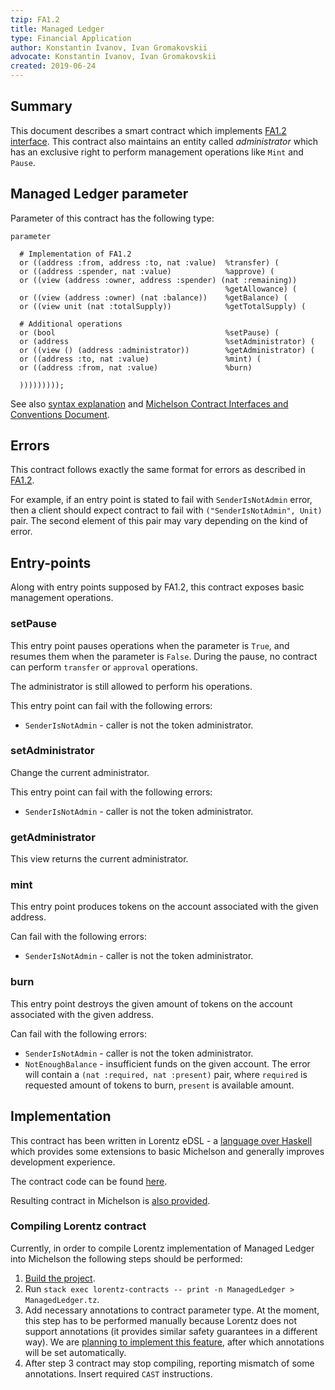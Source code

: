 ```yaml
---
tzip: FA1.2
title: Managed Ledger
type: Financial Application
author: Konstantin Ivanov, Ivan Gromakovskii
advocate: Konstantin Ivanov, Ivan Gromakovskii
created: 2019-06-24
---
```


## Summary

This document describes a smart contract which implements
[FA1.2 interface](/A/FA1.2.md).
This contract also maintains an entity called _administrator_ which has an exclusive right to perform management operations like `Mint` and `Pause`.

## Managed Ledger parameter

Parameter of this contract has the following type:

```
parameter

  # Implementation of FA1.2
  or ((address :from, address :to, nat :value)  %transfer) (
  or ((address :spender, nat :value)            %approve) (
  or ((view (address :owner, address :spender) (nat :remaining))
                                                %getAllowance) (
  or ((view (address :owner) (nat :balance))    %getBalance) (
  or ((view unit (nat :totalSupply))            %getTotalSupply) (

  # Additional operations
  or (bool                                      %setPause) (
  or (address                                   %setAdministrator) (
  or ((view () (address :administrator))        %getAdministrator) (
  or ((address :to, nat :value)                 %mint) (
  or ((address :from, nat :value)               %burn)

  )))))))));
```

See also [syntax explanation](https://gitlab.com/tzip/tzip/blob/master/A/A1.md#adt-syntax-sugar) and [Michelson Contract Interfaces and Conventions Document](https://gitlab.com/tzip/tzip/blob/master/A/A1.md#view-entry-points).

## Errors

This contract follows exactly the same format for errors as described in
[FA1.2](/A/FA1.2.md#Errors).

For example, if an entry point is stated to fail with `SenderIsNotAdmin` error,
then a client should expect contract to fail with `("SenderIsNotAdmin", Unit)` pair.
The second element of this pair may vary depending on the kind of error.

## Entry-points

Along with entry points supposed by FA1.2, this contract exposes basic management operations.

### setPause

This entry point pauses operations when the parameter is `True`,
and resumes them when the parameter is `False`. During the pause,
no contract can perform `transfer` or `approval` operations.

The administrator is still allowed to perform his operations.

This entry point can fail with the following errors:
* `SenderIsNotAdmin` - caller is not the token administrator.

### setAdministrator

Change the current administrator.

This entry point can fail with the following errors:
* `SenderIsNotAdmin` - caller is not the token administrator.

### getAdministrator

This view returns the current administrator.

### mint

This entry point produces tokens on the account associated with the given address.

Can fail with the following errors:
* `SenderIsNotAdmin` - caller is not the token administrator.

### burn

This entry point destroys the given amount of tokens on the account associated with the given address.

Can fail with the following errors:
* `SenderIsNotAdmin` - caller is not the token administrator.
* `NotEnoughBalance` - insufficient funds on the given account.
The error will contain a `(nat :required, nat :present)` pair, where
`required` is requested amount of tokens to burn, `present` is available amount.

## Implementation

This contract has been written in Lorentz eDSL - a [language over Haskell](https://hackage.haskell.org/package/morley-0.3.0.1) which provides some extensions to basic Michelson and generally improves development experience.

The contract code can be found
[here](https://gitlab.com/morley-framework/morley/blob/53fc5b0ae4d2214473deefa522558550ad803ba7/lorentz-contracts/src/Lorentz/Contracts/ManagedLedger.hs).

Resulting contract in Michelson is [also provided](./ManagedLedger.tz).

### Compiling Lorentz contract

Currently, in order to compile Lorentz implementation of Managed Ledger into Michelson the following steps should be performed:
1. [Build the project](https://gitlab.com/morley-framework/morley/blob/53fc5b0ae4d2214473deefa522558550ad803ba7/README.md#running-and-building).
2. Run `stack exec lorentz-contracts -- print -n ManagedLedger > ManagedLedger.tz`.
3. Add necessary annotations to contract parameter type.
At the moment, this step has to be performed manually because Lorentz does not support annotations (it provides similar safety guarantees in a different way). We are [planning to implement this feature](https://issues.serokell.io/issue/TM-64), after which annotations will be set automatically.
4. After step 3 contract may stop compiling, reporting mismatch of some annotations. Insert required `CAST` instructions.
